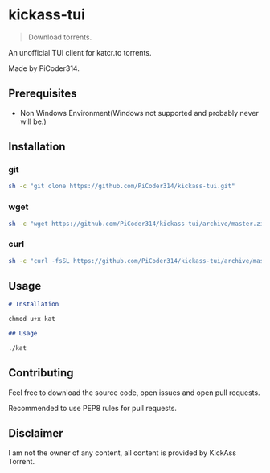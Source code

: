 # kickass-tui

> Download torrents.

An unofficial TUI client for katcr.to torrents.

Made by PiCoder314.

<!-- ## Coming Soon -->

<!-- - New Movies -->
<!-- - Popular Movies -->
<!-- - Filter -->
<!-- - Trakt TV Authorization -->

## Prerequisites

- Non Windows Environment(Windows not supported and probably never will be.)
  <!-- - Python3 or above. [Get Python](https://www.python.org/downloads/) -->
  <!-- - pip package manager for python. Tip you may already have it installed if you got python from above link. -->

## Installation

### git

```sh
sh -c "git clone https://github.com/PiCoder314/kickass-tui.git"
```

### wget

```sh
sh -c "wget https://github.com/PiCoder314/kickass-tui/archive/master.zip && unzip master.zip && rm master.zip"
```

### curl

```sh
sh -c "curl -fsSL https://github.com/PiCoder314/kickass-tui/archive/master.zip -o master.zip && unzip master.zip && rm master.zip"
```

## Usage

```markdown
# Installation

chmod u+x kat

## Usage

./kat
```

## Contributing

Feel free to download the source code, open issues and open pull requests.

Recommended to use PEP8 rules for pull requests.

## Disclaimer

I am not the owner of any content, all content is provided by KickAss Torrent.
